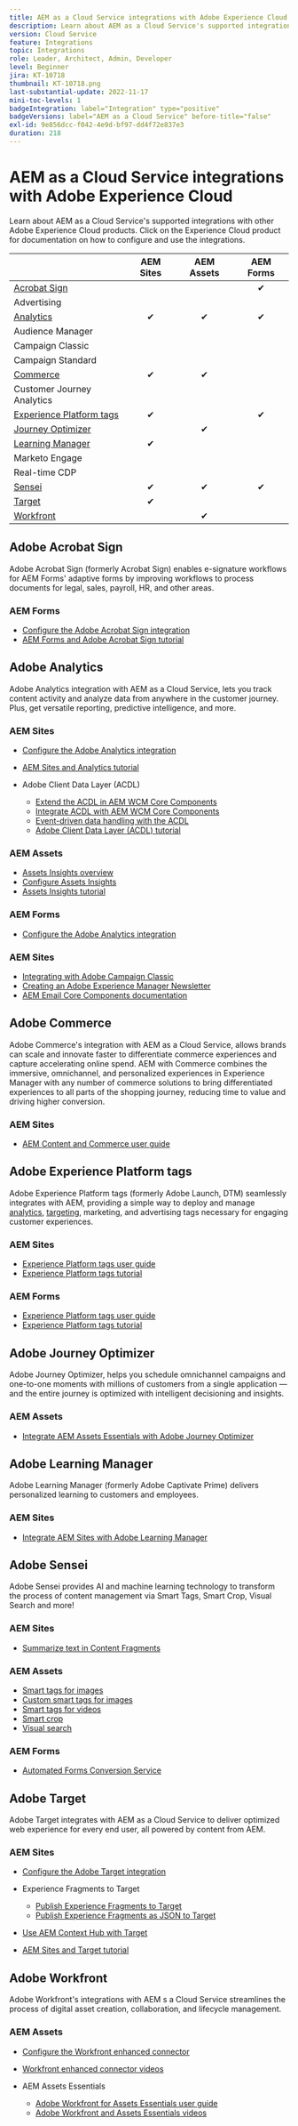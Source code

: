 ```yaml
---
title: AEM as a Cloud Service integrations with Adobe Experience Cloud
description: Learn about AEM as a Cloud Service's supported integrations with other Adobe Experience Cloud products.
version: Cloud Service
feature: Integrations
topic: Integrations
role: Leader, Architect, Admin, Developer
level: Beginner
jira: KT-10718
thumbnail: KT-10718.png
last-substantial-update: 2022-11-17
mini-toc-levels: 1
badgeIntegration: label="Integration" type="positive"
badgeVersions: label="AEM as a Cloud Service" before-title="false"
exl-id: 9e856dcc-f042-4e9d-bf97-dd4f72e837e3
duration: 218
---
```

# AEM as a Cloud Service integrations with Adobe Experience Cloud

Learn about AEM as a Cloud Service's supported integrations with other Adobe Experience Cloud products. 
Click on the Experience Cloud product for documentation on how to configure and use the integrations.

|                                                                   | AEM Sites | AEM Assets | AEM Forms | 
|-------------------------------------------------------------------|:---------:|:----------:|:---------:|
| [Acrobat Sign](#adobe-acrobat-sign)                               |           |            | &#10004; |
| Advertising                                                       |           |            |          |
| [Analytics](#adobe-analytics)                                     | &#10004;  | &#10004;   | &#10004; |
| Audience Manager                                                  |           |            |          |
| Campaign Classic                                                  |           |            |          |
| Campaign Standard                                                 |           |            |          |
| [Commerce](#adobe-commerce)                                       | &#10004;  | &#10004;   |          | 
| Customer Journey Analytics                                        |           |            |          |
| [Experience Platform tags](#adobe-experience-platform-tags)       | &#10004;  |            | &#10004; |
| [Journey Optimizer](#adobe-journey-optimizer)                     |           | &#10004;   |          |
| [Learning Manager](#adobe-learning-manager)                       | &#10004;  |            |          |
| Marketo Engage                                                    |           |            |          |
| Real-time CDP                                                     |           |            |          |
| [Sensei](#adobe-sensei)                                           | &#10004;  | &#10004;   | &#10004; |
| [Target](#adobe-target)                                           | &#10004;  |            |          |
| [Workfront](#adobe-workfront)                                     |           | &#10004;   |          |


## Adobe Acrobat Sign      

Adobe Acrobat Sign (formerly Acrobat Sign) enables e-signature workflows for AEM Forms' adaptive forms by improving workflows to process documents for legal, sales, payroll, HR, and other areas.

### AEM Forms

+ [Configure the Adobe Acrobat Sign integration](https://experienceleague.adobe.com/docs/experience-manager-cloud-service/content/forms/adobe-sign-integration-adaptive-forms.html)
+ [AEM Forms and Adobe Acrobat Sign tutorial](https://experienceleague.adobe.com/docs/experience-manager-learn/forms/forms-and-sign/introduction.html)

## Adobe Analytics

Adobe Analytics integration with AEM as a Cloud Service, lets you track content activity and analyze data from anywhere in the customer journey. Plus, get versatile reporting, predictive intelligence, and more.

### AEM Sites

+ [Configure the Adobe Analytics integration](https://experienceleague.adobe.com/docs/experience-manager-cloud-service/content/sites/integrations/integrating-adobe-analytics.html)
+ [AEM Sites and Analytics tutorial](https://experienceleague.adobe.com/docs/experience-manager-learn/sites/integrations/analytics/collect-data-analytics.html)
+ Adobe Client Data Layer (ACDL)

  + [Extend the ACDL in AEM WCM Core Components](https://experienceleague.adobe.com/docs/experience-manager-core-components/using/developing/data-layer/extending.html)
  + [Integrate ACDL with AEM WCM Core Components](https://experienceleague.adobe.com/docs/experience-manager-core-components/using/developing/data-layer/integrations.html)
  + [Event-driven data handling with the ACDL](https://experienceleague.adobe.com/docs/adobe-developers-live-events/events/2021/oct2021/adobe-client-data-layer.html)
  + [Adobe Client Data Layer (ACDL) tutorial](https://experienceleague.adobe.com/docs/experience-manager-learn/sites/integrations/adobe-client-data-layer/data-layer-overview.html)

### AEM Assets

+ [Assets Insights overview](https://experienceleague.adobe.com/docs/experience-manager-cloud-service/content/assets/manage/assets-insights.html)
+ [Configure Assets Insights](https://experienceleague.adobe.com/docs/experience-manager-cloud-service/content/assets/manage/assets-insights.html#configure-asset-insights)
+ [Assets Insights tutorial](https://experienceleague.adobe.com/docs/experience-manager-learn/assets/advanced/asset-insights-launch-tutorial.html)

### AEM Forms

+ [Configure the Adobe Analytics integration](https://experienceleague.adobe.com/docs/experience-manager-cloud-service/content/forms/integrate-aem-forms-with-adobe-analytics.html)

### AEM Sites

+ [Integrating with Adobe Campaign Classic](https://experienceleague.adobe.com/docs/experience-manager-cloud-service/content/sites/integrations/integrating-campaign-classic.html#configure-user)
+ [Creating an Adobe Experience Manager Newsletter](https://experienceleague.adobe.com/docs/experience-manager-cloud-service/content/sites/integrations/creating-newsletter.html)
+ [AEM Email Core Components documentation](https://github.com/adobe/aem-core-email-components#aem-email-core-components)

## Adobe Commerce

Adobe Commerce's integration with AEM as a Cloud Service, allows brands can scale and innovate faster to differentiate commerce experiences and capture accelerating online spend. AEM with Commerce combines the immersive, omnichannel, and personalized experiences in Experience Manager with any number of commerce solutions to bring differentiated experiences to all parts of the shopping journey, reducing time to value and driving higher conversion.

### AEM Sites

+ [AEM Content and Commerce user guide](https://experienceleague.adobe.com/docs/experience-manager-cloud-service/content/content-and-commerce/home.html)


## Adobe Experience Platform tags

Adobe Experience Platform tags (formerly Adobe Launch, DTM) seamlessly integrates with AEM, providing a simple way to deploy and manage [analytics](#adobe-analytics), [targeting](#adobe-target), marketing, and advertising tags necessary for engaging customer experiences.

### AEM Sites

+ [Experience Platform tags user guide](https://experienceleague.adobe.com/docs/experience-platform/tags/home.html)
+ [Experience Platform tags tutorial](https://experienceleague.adobe.com/docs/experience-manager-learn/sites/integrations/experience-platform-launch/overview.html)

### AEM Forms

+ [Experience Platform tags user guide](https://experienceleague.adobe.com/docs/experience-platform/tags/home.html)
+ [Experience Platform tags tutorial](https://experienceleague.adobe.com/docs/experience-manager-learn/sites/integrations/experience-platform-launch/overview.html)

## Adobe Journey Optimizer

Adobe Journey Optimizer, helps you schedule omnichannel campaigns and one-to-one moments with millions of customers from a single application — and the entire journey is optimized with intelligent decisioning and insights.

### AEM Assets 

+ [Integrate AEM Assets Essentials with Adobe Journey Optimizer](https://experienceleague.adobe.com/docs/journey-optimizer-learn/tutorials/create-messages/create-email-content-with-the-message-editor.html)

## Adobe Learning Manager

Adobe Learning Manager (formerly Adobe Captivate Prime) delivers personalized learning to customers and employees.

### AEM Sites

+ [Integrate AEM Sites with Adobe Learning Manager](https://experienceleague.adobe.com/docs/experience-manager-cloud-service/content/sites/integrations/integrating-adobe-learning-manager.html)

## Adobe Sensei

Adobe Sensei provides AI and machine learning technology to transform the process of content management via Smart Tags, Smart
Crop, Visual Search and more!

### AEM Sites
 
+ [Summarize text in Content Fragments](https://experienceleague.adobe.com/docs/experience-manager-cloud-service/content/sites/administering/content-fragments/content-fragments-variations.html#summarizing-text)

### AEM Assets 

+ [Smart tags for images](https://experienceleague.adobe.com/docs/experience-manager-learn/assets/metadata/image-smart-tags.html)
+ [Custom smart tags for images](https://experienceleague.adobe.com/docs/experience-manager-learn/assets/metadata/custom-smart-tags.html)
+ [Smart tags for videos](https://experienceleague.adobe.com/docs/experience-manager-learn/assets/metadata/video-smart-tags.html)
+ [Smart crop](https://experienceleague.adobe.com/docs/experience-manager-learn/assets/dynamic-media/smart-crop-feature-video-use.html)
+ [Visual search](https://experienceleague.adobe.com/docs/experience-manager-learn/assets/search-and-discovery/search.html)

### AEM Forms

+ [Automated Forms Conversion Service](https://experienceleague.adobe.com/docs/aem-forms-automated-conversion-service/using/configure-service.html)


## Adobe Target

Adobe Target integrates with AEM as a Cloud Service to deliver optimized web experience for every end user, all powered by content from AEM.

### AEM Sites

+ [Configure the Adobe Target integration](https://experienceleague.adobe.com/docs/experience-manager-cloud-service/content/sites/integrations/integrating-adobe-target.html)
+ Experience Fragments to Target
   
  + [Publish Experience Fragments to Target](https://experienceleague.adobe.com/docs/experience-manager-cloud-service/content/sites/integrations/integrating-adobe-target.html)
  + [Publish Experience Fragments as JSON to Target](https://experienceleague.adobe.com/docs/experience-manager-cloud-service/content/sites/integrations/integrating-adobe-target.html)

+ [Use AEM Context Hub with Target](https://experienceleague.adobe.com/docs/experience-manager-cloud-service/content/sites/authoring/personalization/audiences.html#creating-an-adobe-target-audience-using-the-audience-console)
+ [AEM Sites and Target tutorial](https://experienceleague.adobe.com/docs/experience-manager-learn/sites/integrations/target/overview.html)

## Adobe Workfront

Adobe Workfront's integrations with AEM s a Cloud Service streamlines the process of digital asset creation, collaboration, and lifecycle management.

### AEM Assets

+ [Configure the Workfront enhanced connector](https://experienceleague.adobe.com/docs/experience-manager-learn/assets-essentials/workfront/configure.html)
+ [Workfront enhanced connector videos](https://experienceleague.adobe.com/docs/experience-manager-learn/assets/workfront/enhanced-connector/basics.html)
+ AEM Assets Essentials

  + [Adobe Workfront for Assets Essentials user guide](https://one.workfront.com/s/document-item?bundleId=the-new-workfront-experience&topicId=Content%2FDocuments%2FAdobe_Workfront_for_Experience_Manager_Assets_Essentials%2F_workfront-for-aem-asset-essentials.htm)
  + [Adobe Workfront and Assets Essentials videos](https://experienceleague.adobe.com/docs/experience-manager-learn/assets-essentials/workfront/configure.html)
